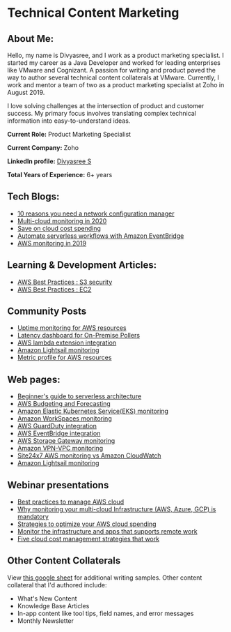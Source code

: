 # Technical Content Marketing
## About Me: 
Hello, my name is Divyasree, and I work as a product marketing specialist. I started my career as a Java Developer and worked for leading enterprises like VMware and Cognizant. A passion for writing and product paved the way to author several technical content collaterals at VMware. Currently, I work and mentor a team of two as a product marketing specialist at Zoho in August 2019. 

I love solving challenges at the intersection of product and customer success. My primary focus involves translating complex technical information into easy-to-understand ideas.  

**Current Role:** Product Marketing Specialist

**Current Company:** Zoho

**LinkedIn profile:** [Divyasree S](https://www.linkedin.com/in/divyasree-s/)

**Total Years of Experience:** 6+ years

## Tech Blogs:

* [10 reasons you need a network configuration manager](https://www.site24x7.com/blog/10-reasons-you-need-a-network-configuration-manager)
* [Multi-cloud monitoring in 2020](https://www.site24x7.com/blog/multi-cloud-monitoring-a-quick-recap)
* [Save on cloud cost spending](https://www.site24x7.com/blog/save-on-your-cloud-spending-five-essential-cloud-cost-management-strategies-that-work)
* [Automate serverless workflows with Amazon EventBridge](https://www.site24x7.com/blog/automating-serverless-workflows-with-amazon-eventbridge)
* [AWS monitoring in 2019](https://www.site24x7.com/blog/aws-how-did-we-monitor-the-cloud-in-2019)

## Learning & Development Articles: 

* [AWS Best Practices : S3 security](https://www.site24x7.com/learn/aws/aws-best-practices-s3.html)
* [AWS Best Practices : EC2](https://www.site24x7.com/learn/aws/aws-best-practices-ec2.html)

## Community Posts

* [Uptime monitoring for AWS resources](https://www.site24x7.com/community/introducing-uptime-monitoring-for-aws-resources)
* [Latency dashboard for On-Premise Pollers](https://www.site24x7.com/community/introducing-the-latency-dashboard-for-on-premise-pollers)
* [AWS lambda extension integration](https://www.site24x7.com/community/introducing-aws-lambda-extension-integration)
* [Amazon Lightsail monitoring](https://www.site24x7.com/community/new-feature-amazon-lightsail-instance-monitoring)
* [Metric profile for AWS resources](https://www.site24x7.com/community/introducing-metric-profile-for-aws-resources)

## Web pages:

* [Beginner's guide to serverless architecture](https://catalyst.zoho.com/serverless-architecture.html)
* [AWS Budgeting and Forecasting](https://www.site24x7.com/cloudspend/budget-and-forecasts.html)
* [Amazon Elastic Kubernetes Service(EKS) monitoring](https://www.site24x7.com/amazon-eks-monitoring.html)
* [Amazon WorkSpaces monitoring](https://www.site24x7.com/amazon-workspaces-monitoring.html)
* [AWS GuardDuty integration](https://www.site24x7.com/aws-guardduty-integration.html)
* [AWS EventBridge integration](https://www.site24x7.com/amazon-eventbridge-integration.html)
* [AWS Storage Gateway monitoring](https://www.site24x7.com/aws-storage-gateway-monitoring.html)
* [Amazon VPN-VPC monitoring](https://www.site24x7.com/amazon-vpn-monitoring.html)
* [Site24x7 AWS monitoring vs Amazon CloudWatch](https://www.site24x7.com/cloudwatch-alternative.html)
* [Amazon Lightsail monitoring](https://www.site24x7.com/amazon-lightsail-monitoring.html)

## Webinar presentations

* [Best practices to manage AWS cloud](https://www.youtube.com/watch?v=PhWucuAHGXo)
* [Why monitoring your multi-cloud Infrastructure (AWS, Azure, GCP) is mandatory](https://www.youtube.com/watch?v=0z8Smga93as)
* [Strategies to optimize your AWS cloud spending](https://www.youtube.com/watch?v=NARIFk0nWm8)
* [Monitor the infrastructure and apps that supports remote work](https://www.youtube.com/watch?v=j0IELedSzxY)
* [Five cloud cost management strategies that work](https://www.youtube.com/watch?v=9PqK4r1iz5o)

## Other Content Collaterals

View [this google sheet](https://docs.google.com/spreadsheets/d/1oFWYGDjrLXi2UxbMzsCku7QBtBz1Oh7y8SxSjjREzEU/edit#gid=0) for additional writing samples. Other content collateral that I'd authored include: 

* What's New Content
* Knowledge Base Articles
* In-app content like tool tips, field names, and error messages
* Monthly Newsletter
